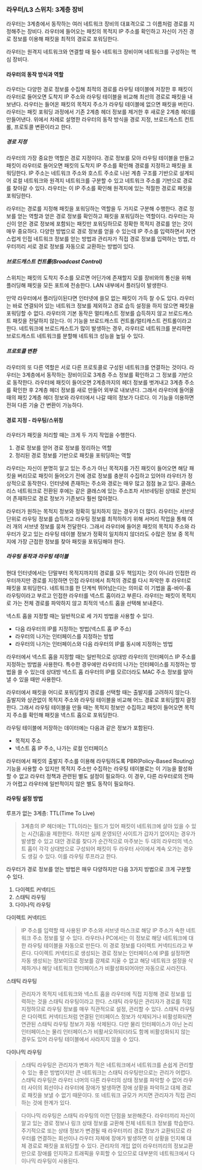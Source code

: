 ### 라우터/L3 스위치: 3계층 장비

라우터는 3계층에서 동작하는 여러 네트워크 장비의 대표격으로 그 이름처럼 경로를 지정해주는 장비다. 라우터에 들어오는 패킷의 목적지 IP 주소를 확인하고 자신이 가진 경로 정보를 이용해 패킷을 최적의 경로로 포워딩한다.

라우터는 원격지 네트워크와 연결할 때 필수 네트워크 장비이며 네트워크를 구성하는 핵심 장비다.

#### 라우터의 동작 방식과 역할

라우터는 다양한 경로 정보를 수집해 최적의 경로를 라우팅 테이블에 저장한 후 패킷이 라우터로 들어오면 도착지 IP 주소와 라우팅 테이블을 비교해 최선의 경로로 패킷을 내보낸다. 라우터는 들어온 패킷의 목적지 주소가 라우팅 테이블에 없으면 패킷을 버린다. 라우터는 패킷 포워딩 과정에서 기존 2계층 헤더 정보를 제거한 후 새로운 2계층 헤더를 만들어낸다. 위에서 차례로 설명한 라우터의 동작 방식을 경로 지정, 브로드캐스트 컨트롤, 프로토콜 변환이라고 한다.

##### 경로 지정

라우터의 가장 중요한 역할은 경로 지정이다. 경로 정보를 모아 라우팅 테이블을 만들고 패킷이 라우터로 들어오면 패킷의 도착지 IP 주소를 확인해 경로를 지정하고 패킷을 포워딩한다. IP 주소는 네트워크 주소와 호스트 주소로 나뉜 계층 구조를 기반으로 설계되어 로컬 네트워크와 원격지 네트워크를 구분할 수 있고 네트워크 주소를 기반으로 경로를 찾아갈 수 있다. 라우터는 이 IP 주소를 확인해 원격지에 있는 적절한 경로로 패킷을 포워딩한다.

라우터는 경로를 지정해 패킷을 포워딩하는 역할을 두 가지로 구분해 수행한다. 경로 정보를 얻는 역할과 얻은 경로 정보를 확인하고 패킷을 포워딩하는 역할이다. 라우터는 자신이 얻은 경로 정보에 포함되는 패킷만 포워딩하므로 정확한 목적지 경로를 얻는 것이 매우 중요하다. 다양한 방법으로 경로 정보를 얻을 수 있는데 IP 주소를 입력하면서 자연스럽게 인접 네트워크 정보를 얻는 방법과 관리자가 직접 경로 정보를 입력하는 방법, 라우터끼리 서로 경로 정보를 자동으로 교환하는 방법이 있다.

##### 브로드캐스트 컨트롤(Broadcast Control)

스위치는 패킷의 도착지 주소를 모르면 어딘가에 존재할지 모를 장비와의 통신을 위해 플러딩해 패킷을 모든 포트에 전송한다. LAN 내부에서 플러딩이 발생한다.

만약 라우터에서 플러딩이된다면 인터넷에 쓸모 없는 패킷이 가득 찰 수도 있다. 라우터는 바로 연결되어 있는 네트워크 정보를 제외하고 경로 습득 설정을 하지 않으면 패킷을 포워딩할 수 없다. 라우터의 기본 동작은 멀티캐스트 정보를 습득하지 않고 브로드캐스트 패킷을 전달하지 않는다. 이 기능을 브로드캐스트 컨트롤/멀티캐스트 컨트롤이라고 한다. 네트워크에 브로드캐스트가 많이 발생하는 경우, 라우터로 네트워크를 분리하면 브로드캐스트 네트워크를 분할해 네트워크 성능을 높일 수 있다.

##### 프로토콜 변환

라우터의 또 다른 역할은 서로 다른 프로토콜로 구성된 네트워크를 연결하는 것이다.
라우터는 3계층에서 동작하는 장비이므로 3계층 주소 정보를 확인하고 그 정보를 기반으로 동작한다. 라우터에 패킷이 들어오면 2계층까지의 헤더 정보를 벗겨내고 3계층 주소를 확인한 후 2계층 헤더 정보를 새로 만들어 외부로 내보낸다. 그래서 라우터에 들어올 때의 패킷 2계층 헤더 정보와 라우터에서 나갈 때의 정보가 다르다. 이 기능을 이용하면 전혀 다른 기술 간 변환이 가능하다.

#### 경로 지정 - 라우팅/스위칭

라우터가 패킷을 처리할 때는 크게 두 가지 작업을 수행한다.

1. 경로 정보를 얻어 경로 정보를 정리하는 역할
2. 정리된 경로 정보를 기반으로 패킷을 포워딩하는 역할

라우터는 자신이 분명히 알고 있는 주소가 아닌 목적지를 가진 패킷이 들어오면 해당 패킷을 버리므로 패킷이 들어오기 전에 경로 정보를 충분히 수집하고 있어야 라우터가 정상적으로 동작한다. 인터넷에 존재하는 주소와 경로는 매우 많고 점점 늘고 있다. 클래스리스 네트워크로 전환된 후에는 같은 클래스에 있는 주소조차 서브네팅된 상태로 분산되어 존재하므로 경로 정보가 기존보다 훨씬 많아졌다.

라우터가 원하는 목적지 정보와 정확히 일치하지 않는 경우가 더 많다. 라우터는 서브넷 단위로 라우팅 정보를 습득하고 라우팅 정보를 최적하하기 위해 서머리 작업을 통해 여러 개의 서브넷 정보를 뭉쳐 전달한다. 그래서 라우터에 들어온 패킷의 목적지 주소와 라우터가 갖고 있는 라우팅 테이블 정보가 정확히 일치하지 않더라도 수많은 정보 중 목적지에 가장 근접한 정보를 찾아 패킷을 포워딩해야 한다.

##### 라우팅 동작과 라우팅 테이블

현대 인터넷에서는 단말부터 목적지까지의 경로를 모두 책임지는 것이 아니라 인접한 라우터까지만 경로를 지정하면 인접 라우터에서 최적의 경로를 다시 파악한 후 라우터로 패킷을 포워딩한다. 네트워크를 한 단계씩 뛰어넘는다는 의미로 이 기법을 홉-바이-홉 라우팅이라고 부르고 인접한 라우터를 넥스트 홉이라고 부른다. 라우터는 패킷이 목적지로 가는 전체 경로를 파악하지 않고 최적의 넥스트 홉을 선택해 보내준다.

넥스트 홉을 지정할 때는 일반적으로 세 가지 방법을 사용할 수 있다.

- 다음 라우터의 IP를 지정하는 방법(넥스트 홉 IP 주소)
- 라우터의 나가는 인터페이스를 지정하는 방법
- 라우터의 나가는 인터페이스와 다음 라우터의 IP를 동시에 지정하는 방법

라우터에서 넥스트 홉을 지정할 때는 일반적으로 상대방 라우터의 인터페이스 IP 주소를 지정하는 방법을 사용한다. 특수한 경우에만 라우터의 나가는 인터페이스를 지정하는 방법을 쓸 수 있는데 상대방 넥스트 홉 라우터의 IP를 모르더라도 MAC 주소 정보를 알아낼 수 있을 때만 사용한다.

라우터에서 패킷을 어디로 포워딩할지 경로를 선택할 때는 출발지를 고려하지 않는다. 출발지와 상관없이 목적지 주소와 라우팅 테이블을 비교해 어느 경로로 포워딩할지 결정한다. 그래서 라우팅 테이블을 만들 때는 목적지 정보만 수집하고 패킷이 들어오면 목적지 주소를 확인해 패킷을 넥스트 홉으로 포워딩한다.

라우팅 테이블에 저장하는 데이터에는 다음과 같은 정보가 포함된다.

- 목적지 주소
- 넥스트 홉 IP 주소, 나가는 로컬 인터페이스

라우터에서 패킷의 출발지 주소를 이용해 라우팅하도록 PBR(Policy-Based Routing) 기능을 사용할 수 있지만 목적지 주소만 수집하는 라우팅 테이블로는 이 기능을 활성화할 수 없고 라우터 정책과 관련된 별도 설정이 필요하다. 이 경우, 다른 라우터로의 전파가 어렵고 라우터에 일반적이지 않은 별도 동작이 필요하다.

#### 라우팅 설정 방법

루프가 없는 3계층: TTL(Time To Live)

> 3계층의 IP 헤더에는 TTL이라는 필드가 있어 패킷이 네트워크에 살아 있을 수 있는 시간(홉)을 제한한다. 하지만 실제 운영되던 사이트가 갑자기 없어지는 경우가 발생할 수 있고 대안 경로를 찾다가 순간적으로 마주보는 두 대의 라우터의 넥스트 홉이 각각 상대방으로 구성되어 패킷이 두 라우터 사이에서 계속 오가는 경우도 생길 수 있다. 이를 라우팅 루프라고 한다.

라우터가 경로 정보를 얻는 방법은 매우 다양하지만 다음 3가지 방법으로 크게 구분할 수 있다.

1. 다이렉트 커넥티드
2. 스태틱 라우팅
3. 다이나믹 라우팅

다이렉트 커넥티드

> IP 주소를 입력할 때 사용된 IP 주소와 서브넷 마스크로 해당 IP 주소가 속한 네트워크 주소 정보를 알 수 있다. 라우터나 PC에서는 이 정보로 해당 네트워크에 대한 라우팅 테이블을 자동으로 만든다. 이 경로 정보를 다이렉트 커넥티드라고 부른다. 다이렉트 커넥티드로 생성되는 경로 정보는 인터페이스에 IP를 설정하면 자동 생성되는 정보이므로 정보를 강제로 지울 수 없고 해당 네트워크 설정을 삭제하거나 해당 네트워크 인터페이스가 비활성화되어야만 자동으로 사라진다.

스태틱 라우팅

> 관리자가 목적지 네트워크와 넥스트 홉을 라우터에 직접 지정해 경로 정보를 입력하는 것을 스태틱 라우팅이라고 한다. 스태틱 라우팅은 관리자가 경로를 직접 지정하므로 라우팅 정보를 매우 직관적으로 설정, 관리할 수 있다. 스태틱 라우팅은 다이렉트 커넥티드처럼 연결된 인터페이스 정보가 삭제되거나 비활성화되면 연관된 스태틱 라우팅 정보가 자동 삭제된다. 다만 물리 인터페이스가 아닌 논리 인터페이스는 물리 인터페이스가 비활서오하되더라도 함께 비활성화되지 않는 경우도 있어 라우팅 테이블에서 사라지지 않을 수 있다.

다이나믹 라우팅

> 스태틱 라우팅은 관리자가 변화가 적은 네트워크에서 네트워크를 손쉽게 관리할 수 있는 좋은 방법이지만 큰 네트워크는 스태틱 라우팅만으로는 관리가 어렵다. 스태틱 라우팅은 라우터 너머의 다른 라우터의 상태 정보를 파악할 수 없어 라우터 사이의 회선이나 라우터에 장애가 발생하면 장애 상황을 파악하고 대체 경로로 패킷을 보낼 수 없기 때문이다. 또 네트워크 규모가 커지면 관리자가 직접 관리하는 것에 한계가 있다.

> 다이나믹 라우팅은 스태틱 라우팅의 이런 단점을 보완해준다. 라우터끼리 자신이 알고 있는 경로 정보나 링크 상태 정보를 교환해 전체 네트워크 정보를 학습한다. 주기적으로 또는 상태 정보가 변경될 때 라우터끼리 경로 정보가 교환되므로 라우터를 연결하는 회선이나 라우터 자체에 장애가 발생하면 이 상황을 인지해 대체 경로로 패킷을 포워딩할 수 있다. 관리자의 개입 없이 라우터끼리의 정보교환만으로 장애를 인지하고 트래픽을 우회할 수 있으므로 대부분의 네트워크에서 다이나믹 라우팅이 사용된다.
